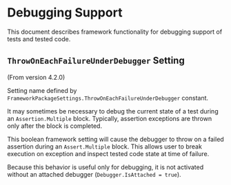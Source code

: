 # Debugging Support

This document describes framework functionality for debugging support of tests and tested code.

## `ThrowOnEachFailureUnderDebugger` Setting

(From version 4.2.0)

Setting name defined by `FrameworkPackageSettings.ThrowOnEachFailureUnderDebugger` constant.


It may sometimes be necessary to debug the current state of a test during an `Assertion.Multiple` block. Typically,
assertion exceptions are thrown only after the block is completed.

This boolean framework setting will cause the debugger to throw on a failed assertion during an `Assert.Multiple`
block. This allows user to break execution on exception and inspect tested code state
at time of failure.

Because this behavior is useful only for debugging, it is not activated without an attached debugger
(`Debugger.IsAttached = true`).
